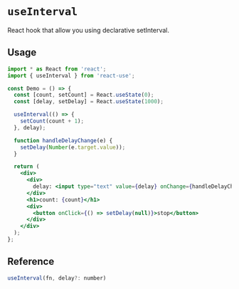 # `useInterval`

React hook that allow you using declarative setInterval.

## Usage

```jsx
import * as React from 'react';
import { useInterval } from 'react-use';

const Demo = () => {
  const [count, setCount] = React.useState(0);
  const [delay, setDelay] = React.useState(1000);

  useInterval(() => {
    setCount(count + 1);
  }, delay);

  function handleDelayChange(e) {
    setDelay(Number(e.target.value));
  }

  return (
    <div>
      <div>
        delay: <input type="text" value={delay} onChange={handleDelayChange} />
      </div>
      <h1>count: {count}</h1>
      <div>
        <button onClick={() => setDelay(null)}>stop</button>
      </div>
    </div>
  );
};
```


## Reference

```js
useInterval(fn, delay?: number)
```
